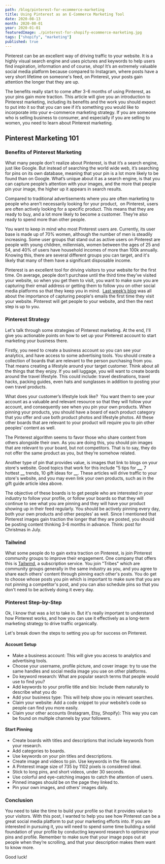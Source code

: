 ```yaml
---
path: /blog/pinterest-for-ecommerce-marketing
title: Using Pinterest as an E-Commerce Marketing Tool
date: 2020-08-13
month: 2020-08-01
year: 2020-01-01
featuredImage: ./pinterest-for-shopify-ecommerce-marketing.jpg
tags: ["shopify", "marketing"]
published: true
---
```


Pinterest can be an excellent way of driving traffic to your website. It is a highly visual search engine and uses pictures and keywords to help users find inspiration, information and of course, shop! It’s an extremely valuable social media platform because compared to Instagram, where posts have a very short lifetime on someone's feed, on Pinterest, your posts gain attention the longer that they are up.

The benefits really start to come after 3-6 months of using Pinterest, as your pins gain more traction. This article will give you an introduction to Pinterest marketing, including its benefits and the work you should expect to put into it so that you can see if it’s something you would like to incorporate into your e-commerce marketing strategy. If you are someone who is selling business to consumer, and especially if you are selling to women, you need to learn about Pinterest marketing.

## Pinterest Marketing 101

### Benefits of Pinterest Marketing

What many people don’t realize about Pinterest, is that it’s a search engine, just like Google. But instead of searching the world wide web, it’s searching for pins on its own database, meaning that your pin is a lot more likely to be found than on Google. What’s unique about it as a search engine, is that you can capture people’s attention with your images, and the more that people pin your image, the higher up it appears in search results.

Compared to traditional advertisements where you are often marketing to people who aren’t necessarily looking for your product,  on Pinterest, users are often actively looking for a specific product. This means that they are ready to buy, and a lot more likely to become a customer. They’re also ready to spend more than other people.

You want to keep in mind who most Pinterest users are. Currently, its user base is made up of 70% women, although the number of men is steadily increasing. Some user groups that stand out as active users on Pinterest are people with young children, millennials, women between the ages of 25 and 54, and 40% of users have household incomes of more than 100k annually. Knowing this, there are several different groups you can target, and it's likely that many of them have a significant disposable income.

Pinterest is an excellent tool for driving visitors to your website for the first time. On average, people don’t purchase until the third time they’ve visited your website, so when you get them to visit, you want to make sure you are capturing their email address or getting them to follow you on other social media platforms so that they keep you in mind.  <a rel="noreferrer noopener" aria-label="Last week’s blog (opens in a new tab)" href="https://hanadrdla.com//blog/why-your-newsletter-email-list-is-valuable-to-your-shopify-business" target="_blank">Last week’s blog</a> was all about the importance of capturing people's emails the first time they visit your website. Pinterest will get people to your website, and then the next step is up to you.

### Pinterest Strategy

Let's talk through some strategies of Pinterest marketing. At the end, I'll give you actionable points on how to set up your Pinterest account to start marketing your business there.

Firstly, you need to create a business account so you can see your analytics, and have access to some advertising tools. You should create a collection of boards that are relevant to the person purchasing from you. That means creating a lifestyle around your target customer. Think about all the things that they enjoy. If you sell luggage, you will want to create boards around the travel lifestyle. This could include: travel destinations, travel hacks, packing guides, even hats and sunglasses in addition to posting your own travel products.

What does your customer’s lifestyle look like?  You want them to see your account as a valuable and relevant resource so that they will follow your account, and consequently see when you pin your own products. When pinning your products, you should have a board of each product category that you offer and use both product photos and lifestyle photos. All these other boards that are relevant to your product will require you to pin other peoples’ content as well.

The Pinterest algorithm seems to favor those who share content from others alongside their own. As you are doing this, you should pin images that are relevant to your board, but not competitors. That is to say, they do not offer the same product as you, but they’re somehow related.

Another type of pin that provides value, is images that link to blogs on your store's website. Good topics that work for this include "5 tips for **\_\_**, 7 hottest **\_\_** trends, 10 gift ideas for **\_\_**. These articles will drive traffic to your store's website, and you may even link your own products, such as in the gift guide article idea above.

The objective of these boards is to get people who are interested in your industry to follow your profile, or follow your boards so that they will continue to see what you are pinning and they will have your product showing up in their feed regularly. You should be actively pinning every day, both your own products and other peoples’ as well. Since I mentioned that Pinterest images gain traction the longer that they are posted, you should be posting content thinking 3-6 months in advance. Think: post for Christmas in July.

### Tailwind

What some people do to gain extra traction on Pinterest, is join Pinterest community groups to improve their engagement. One company that offers this is <a rel="noreferrer noopener" aria-label="Tailwind (opens in a new tab)" href="https://www.tailwindapp.com/tribes" target="_blank">Tailwind</a>, a subscription service. You join "Tribes" which are community groups generally in the same industry as you, and you agree to share each others' content through pinning each other's posts. You do get to choose whose posts you pin which is important to make sure that you are not pinning a competitor's post, and you can also schedule pins so that you don't need to be actively doing it every day.

### Pinterest Step-by-Step

Ok, I know that was a lot to take in. But it's really important to understand how Pinterest works, and how you can use it effectively as a long-term marketing strategy to drive traffic organically.

Let's break down the steps to setting you up for success on Pinterest.

#### Account Setup

- Make a business account: This will give you access to analytics and advertising tools.
- Choose your username, profile picture, and cover image: try to use the same handles and social media image you use on other platforms.
- Do keyword research: What are popular search terms that people would use to find you?
- Add keywords to your profile title and bio: Include them naturally to describe what you do
- Add your business type: This will help show you in relevant searches.
- Claim your website: Add a code snippet to your website’s code so people can find you more easily.
- Claim your other accounts (Instagram, Etsy, Shopify): This way you can be found on multiple channels by your followers.

#### Start Pinning

- Create boards with titles and descriptions that include keywords from your research.
- Add categories to boards.
- Use keywords on your pin titles and descriptions.
- Create image and videos to pin. Use keywords in the file name.
- A Pinterest image size of 735 by 1102 pixels is considered ideal.
- Stick to long pins, and short videos, under 30 seconds.
- Use colorful and eye-catching images to catch the attention of users.
- Pinned images should be on the page they linked to.
- Pin your own images, and others' images daily.

### Conclusion

You need to take the time to build your profile so that it provides value to your visitors. With this post, I wanted to help you see how Pinterest can be a great social media platform to put your marketing efforts into. If you are interested in pursuing it, you will need to spend some time building a solid foundation of your profile by conducting keyword research to optimize your pins and profile. Remember to make sure that your image pops out at people when they’re scrolling, and that your description makes them want to know more.

Good luck!
